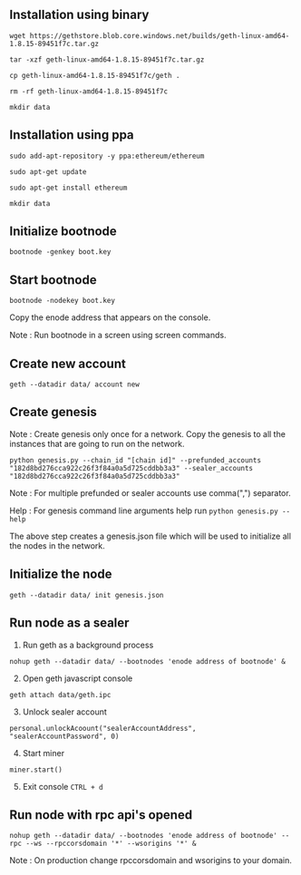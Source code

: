 ## Installation using binary

`wget https://gethstore.blob.core.windows.net/builds/geth-linux-amd64-1.8.15-89451f7c.tar.gz`

`tar -xzf geth-linux-amd64-1.8.15-89451f7c.tar.gz`

`cp geth-linux-amd64-1.8.15-89451f7c/geth .`

`rm -rf geth-linux-amd64-1.8.15-89451f7c`

`mkdir data`

## Installation using ppa

`sudo add-apt-repository -y ppa:ethereum/ethereum`

`sudo apt-get update`

`sudo apt-get install ethereum`

`mkdir data`

## Initialize bootnode

`bootnode -genkey boot.key`

## Start bootnode

`bootnode -nodekey boot.key`

Copy the enode address that appears on the console.

Note : Run bootnode in a screen using screen commands.

## Create new account

`geth --datadir data/ account new`

## Create genesis

Note : Create genesis only once for a network. Copy the genesis to all the instances that are going to run on the network.

`python genesis.py --chain_id "[chain id]" --prefunded_accounts "182d8bd276cca922c26f3f84a0a5d725cddbb3a3" --sealer_accounts "182d8bd276cca922c26f3f84a0a5d725cddbb3a3"`

Note : For multiple prefunded or sealer accounts use comma(",") separator.

Help : For genesis command line arguments help run  `python genesis.py --help`

The above step creates a genesis.json file which will be used to initialize all the nodes in the network.

## Initialize the node

`geth --datadir data/ init genesis.json`

## Run node as a sealer

1. Run geth as a background process

`nohup geth --datadir data/ --bootnodes 'enode address of bootnode' &`

2. Open geth javascript console

`geth attach data/geth.ipc`

3. Unlock sealer account

`personal.unlockAcoount("sealerAccountAddress", "sealerAccountPassword", 0)`

4. Start miner

`miner.start()`

5. Exit console
`CTRL + d`

## Run node with rpc api's opened

`nohup geth --datadir data/ --bootnodes 'enode address of bootnode' --rpc --ws --rpccorsdomain '*' --wsorigins '*' &`

Note : On production change rpccorsdomain and wsorigins to your domain.
